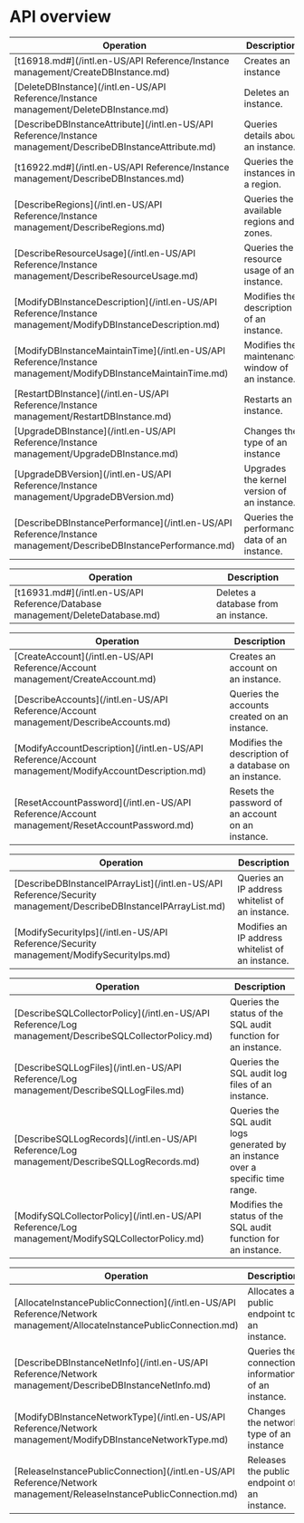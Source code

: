 # API overview

|Operation|Description|
|---------|-----------|
|[t16918.md\#](/intl.en-US/API Reference/Instance management/CreateDBInstance.md)|Creates an instance|
|[DeleteDBInstance](/intl.en-US/API Reference/Instance management/DeleteDBInstance.md)|Deletes an instance.|
|[DescribeDBInstanceAttribute](/intl.en-US/API Reference/Instance management/DescribeDBInstanceAttribute.md)|Queries details about an instance.|
|[t16922.md\#](/intl.en-US/API Reference/Instance management/DescribeDBInstances.md)|Queries the instances in a region.|
|[DescribeRegions](/intl.en-US/API Reference/Instance management/DescribeRegions.md)|Queries the available regions and zones.|
|[DescribeResourceUsage](/intl.en-US/API Reference/Instance management/DescribeResourceUsage.md)|Queries the resource usage of an instance.|
|[ModifyDBInstanceDescription](/intl.en-US/API Reference/Instance management/ModifyDBInstanceDescription.md)|Modifies the description of an instance.|
|[ModifyDBInstanceMaintainTime](/intl.en-US/API Reference/Instance management/ModifyDBInstanceMaintainTime.md)|Modifies the maintenance window of an instance.|
|[RestartDBInstance](/intl.en-US/API Reference/Instance management/RestartDBInstance.md)|Restarts an instance.|
|[UpgradeDBInstance](/intl.en-US/API Reference/Instance management/UpgradeDBInstance.md)|Changes the type of an instance|
|[UpgradeDBVersion](/intl.en-US/API Reference/Instance management/UpgradeDBVersion.md)|Upgrades the kernel version of an instance.|
|[DescribeDBInstancePerformance](/intl.en-US/API Reference/Instance management/DescribeDBInstancePerformance.md)|Queries the performance data of an instance.|

|Operation|Description|
|---------|-----------|
|[t16931.md\#](/intl.en-US/API Reference/Database management/DeleteDatabase.md)|Deletes a database from an instance.|

|Operation|Description|
|---------|-----------|
|[CreateAccount](/intl.en-US/API Reference/Account management/CreateAccount.md)|Creates an account on an instance.|
|[DescribeAccounts](/intl.en-US/API Reference/Account management/DescribeAccounts.md)|Queries the accounts created on an instance.|
|[ModifyAccountDescription](/intl.en-US/API Reference/Account management/ModifyAccountDescription.md)|Modifies the description of a database on an instance.|
|[ResetAccountPassword](/intl.en-US/API Reference/Account management/ResetAccountPassword.md)|Resets the password of an account on an instance.|

|Operation|Description|
|---------|-----------|
|[DescribeDBInstanceIPArrayList](/intl.en-US/API Reference/Security management/DescribeDBInstanceIPArrayList.md)|Queries an IP address whitelist of an instance.|
|[ModifySecurityIps](/intl.en-US/API Reference/Security management/ModifySecurityIps.md)|Modifies an IP address whitelist of an instance.|

|Operation|Description|
|---------|-----------|
|[DescribeSQLCollectorPolicy](/intl.en-US/API Reference/Log management/DescribeSQLCollectorPolicy.md)|Queries the status of the SQL audit function for an instance.|
|[DescribeSQLLogFiles](/intl.en-US/API Reference/Log management/DescribeSQLLogFiles.md)|Queries the SQL audit log files of an instance.|
|[DescribeSQLLogRecords](/intl.en-US/API Reference/Log management/DescribeSQLLogRecords.md)|Queries the SQL audit logs generated by an instance over a specific time range.|
|[ModifySQLCollectorPolicy](/intl.en-US/API Reference/Log management/ModifySQLCollectorPolicy.md)|Modifies the status of the SQL audit function for an instance.|

|Operation|Description|
|---------|-----------|
|[AllocateInstancePublicConnection](/intl.en-US/API Reference/Network management/AllocateInstancePublicConnection.md)|Allocates a public endpoint to an instance.|
|[DescribeDBInstanceNetInfo](/intl.en-US/API Reference/Network management/DescribeDBInstanceNetInfo.md)|Queries the connection information of an instance.|
|[ModifyDBInstanceNetworkType](/intl.en-US/API Reference/Network management/ModifyDBInstanceNetworkType.md)|Changes the network type of an instance|
|[ReleaseInstancePublicConnection](/intl.en-US/API Reference/Network management/ReleaseInstancePublicConnection.md)|Releases the public endpoint of an instance.|

